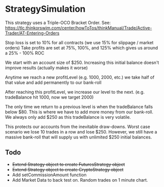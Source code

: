 # StrategySimulation
This strategy uses a Triple-OCO Bracket Order. See: https://tlc.thinkorswim.com/center/howToTos/thinkManual/Trade/Active-Trader/AT-Entering-Orders

Stop loss is set to 10% for all contracts (we use 15% for slippage / market orders)
Take profits are set at 75%, 100%, and 125% which gives us around a 25% - 100% ROC

We start with an account size of $250. Increasing this initial balance doesn't improve results (actually makes it worse)

Anytime we reach a new profitLevel (e.g. 1000, 2000, etc.) we take half of that value and add permanently to our bank-roll

After reaching this profitLevel, we increase our level to the next. (e.g. tradeBalance hit 1000, now we target 2000)

The only time we return to a previous level is when the tradeBalance falls below $80. This is where we have to add more money from our bank-roll. We always only add $250 as this tradeBalance is very volatile.

This protects our accounts from the inevitable draw-downs. Worst case scenario we lose 10 trades in a row and lose $250. However, we still have a massive bank-roll that will supply us with unlimited $250 initial balances.

## Todo
* ~~Extend Strategy object to create FuturesStrategy object~~
* ~~Extend Strategy object to create CryptoStrategy object~~
* Add setCommissionAmount function
* Add Market Data to back test on. Random trades on 1 minute chart.
